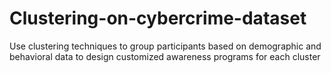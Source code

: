 # Clustering-on-cybercrime-dataset
Use clustering techniques to group participants based on demographic and behavioral data to design customized awareness programs for each cluster
